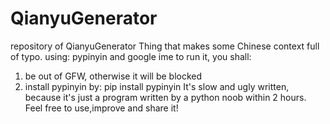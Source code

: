 # QianyuGenerator
repository of QianyuGenerator
Thing that makes some Chinese context full of typo.
using: pypinyin and google ime
to run it, you shall:
1. be out of GFW, otherwise it will be blocked
2. install pypinyin by:
    pip install pypinyin
It's slow and ugly written, because it's just a program written by a python noob within 2 hours.
Feel free to use,improve and share it!
